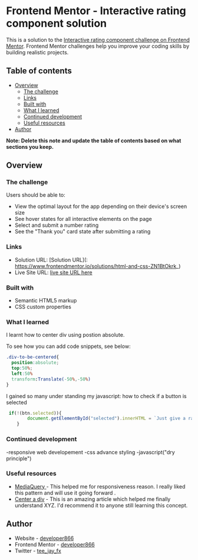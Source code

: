 # Frontend Mentor - Interactive rating component solution

This is a solution to the [Interactive rating component challenge on Frontend Mentor](https://www.frontendmentor.io/challenges/interactive-rating-component-koxpeBUmI). Frontend Mentor challenges help you improve your coding skills by building realistic projects. 

## Table of contents

- [Overview](#overview)
  - [The challenge](#the-challenge)
  - [Links](#links)
  - [Built with](#built-with)
  - [What I learned](#what-i-learned)
  - [Continued development](#continued-development)
  - [Useful resources](#useful-resources)
- [Author](#author)


**Note: Delete this note and update the table of contents based on what sections you keep.**

## Overview

### The challenge

Users should be able to:

- View the optimal layout for the app depending on their device's screen size
- See hover states for all interactive elements on the page
- Select and submit a number rating
- See the "Thank you" card state after submitting a rating



### Links

- Solution URL: [Solution URL](: https://www.frontendmentor.io/solutions/html-and-css-ZN1BtOkrk_)
- Live Site URL: [live site URL here](https://interactive-rating-card.netlify.app/)



### Built with

- Semantic HTML5 markup
- CSS custom properties




### What I learned

I learnt how to center div using postion absolute.

To see how you can add code snippets, see below:
```css
.div-to-be-centered{
  position:absolute;
  top:50%;
  left:50%
  transform:Translate(-50%,-50%)
}
```
I gained so many under standing my javascript:
how to check if a button is selected
```js
 if(!(btn.selected)){
        document.getElementById("selected").innerHTML = `Just give a rating`
    }
```

### Continued development

-responsive web developement
-css advance styling
-javascript("dry principle")



### Useful resources

- [MediaQuery ](https://www.w3schools.com/css/css_rwd_mediaqueries.asp) - This helped me for responsiveness reason. I really liked this pattern and will use it going forward .
- [Center a div](blog.hubspot.com/website) - This is an amazing article which helped me finally understand XYZ. I'd recommend it to anyone still learning this concept.



## Author

- Website - [developer866](https://www.github.com/developer866)
- Frontend Mentor - [developer866](https://www.frontendmentor.io/profile/yourusername)
- Twitter - [tee_jay_fx](https://www.twitter.com/tee_jay_fx)


